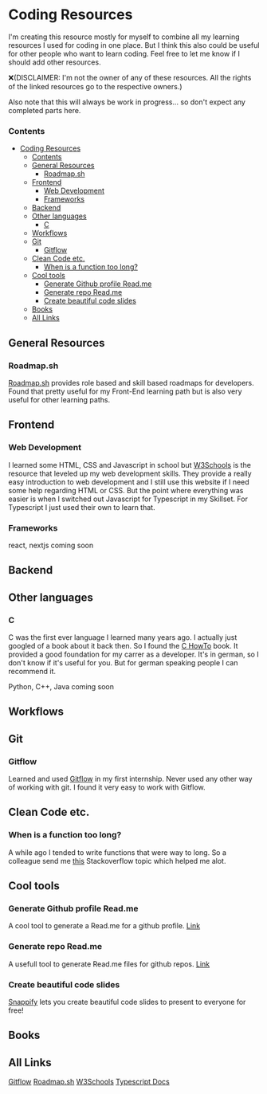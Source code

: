 # Coding Resources

I'm creating this resource mostly for myself to combine all my learning resources I used for coding in one place. But I think this also could be useful for other people who want to learn coding. Feel free to let me know if I should add other resources. 

❌(DISCLAIMER: I'm not the owner of any of these resources. All the rights of the linked resources go to the respective owners.)

Also note that this will always be work in progress... so don't expect any completed parts here.

### Contents
- [Coding Resources](#coding-resources)
    - [Contents](#contents)
  - [General Resources](#general-resources)
    - [Roadmap.sh](#roadmapsh)
  - [Frontend](#frontend)
    - [Web Development](#web-development)
    - [Frameworks](#frameworks)
  - [Backend](#backend)
  - [Other languages](#other-languages)
    - [C](#c)
  - [Workflows](#workflows)
  - [Git](#git)
    - [Gitflow](#gitflow)
  - [Clean Code etc.](#clean-code-etc)
    - [When is a function too long?](#when-is-a-function-too-long)
  - [Cool tools](#cool-tools)
    - [Generate Github profile Read.me](#generate-github-profile-readme)
    - [Generate repo Read.me](#generate-repo-readme)
    - [Create beautiful code slides](#create-beautiful-code-slides)
  - [Books](#books)
  - [All Links](#all-links)

## General Resources

### Roadmap.sh
[Roadmap.sh](https://roadmap.sh) provides role based and skill based roadmaps for developers. Found that pretty useful for my Front-End learning path but is also very useful for other learning paths.

## Frontend

### Web Development
I learned some HTML, CSS and Javascript in school but [W3Schools](https://www.w3schools.com/) is the resource that leveled up my web development skills. They provide a really easy introduction to web development and I still use this website if I need some help regarding HTML or CSS.
But the point where everything was easier is when I switched out Javascript for Typescript in my Skillset. For Typescript I just used their own  to learn that.

### Frameworks
react, nextjs coming soon

## Backend

## Other languages

### C
C was the first ever language I learned many years ago. I actually just googled of a book about it back then. So I found the [C HowTo](https://www.c-howto.de/c-programmieren-lernen/) book. It provided a good foundation for my carrer as a developer. It's in german, so I don't know if it's useful for you. But for german speaking people I can recommend it.

Python, C++, Java coming soon

## Workflows

## Git

### Gitflow
Learned and used [Gitflow](https://www.atlassian.com/git/tutorials/comparing-workflows/gitflow-workflow) in my first internship. Never used any other way of working with git. I found it very easy to work with Gitflow.


## Clean Code etc.


### When is a function too long?
A while ago I tended to write functions that were way to long. So a colleague send me [this](https://stackoverflow.com/questions/475675/when-is-a-function-too-long) Stackoverflow topic which helped me alot.

## Cool tools

### Generate Github profile Read.me
A cool tool to generate a Read.me for a github profile. [Link](https://rahuldkjain.github.io/gh-profile-readme-generator/)

### Generate repo Read.me
A usefull tool to generate Read.me files for github repos. [Link](https://readme.so/de)

### Create beautiful code slides
[Snappify](https://snappify.com) lets you create beautiful code slides to present to everyone for free!

## Books

## All Links
[Gitflow](https://www.atlassian.com/git/tutorials/comparing-workflows/gitflow-workflow)
[Roadmap.sh](https://roadmap.sh)
[W3Schools](https://www.w3schools.com/)
[Typescript Docs](https://www.typescriptlang.org/)
